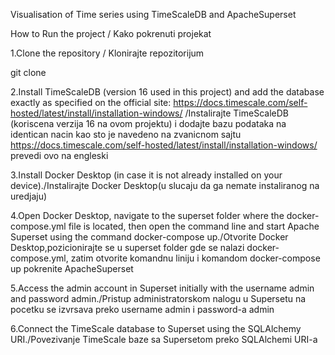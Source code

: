 Visualisation of Time series using TimeScaleDB and ApacheSuperset

How to Run the project / Kako pokrenuti projekat	
	
1.Clone the repository  / Klonirajte repozitorijum 

git clone 

2.Install TimeScaleDB (version 16 used in this project) and add the database exactly as specified on the official site: https://docs.timescale.com/self-hosted/latest/install/installation-windows/
/Instalirajte TimeScaleDB (koriscena verzija 16 na ovom projektu) i dodajte bazu podataka na identican nacin kao sto je navedeno na zvanicnom sajtu https://docs.timescale.com/self-hosted/latest/install/installation-windows/ prevedi ovo na engleski

3.Install Docker Desktop (in case it is not already installed on your device)./Instalirajte Docker Desktop(u slucaju da ga nemate instaliranog na uredjaju)

4.Open Docker Desktop, navigate to the superset folder where the docker-compose.yml file is located, then open the command line and start Apache Superset using the command docker-compose up./Otvorite Docker Desktop,pozicionirajte se u superset folder gde se nalazi docker-compose.yml, zatim otvorite komandnu liniju i komandom docker-compose up pokrenite ApacheSuperset

5.Access the admin account in Superset initially with the username admin and password admin./Pristup administratorskom nalogu u Supersetu na pocetku se izvrsava preko username admin i password-a admin	

6.Connect the TimeScale database to Superset using the SQLAlchemy URI./Povezivanje TimeScale baze sa Supersetom preko SQLAlchemi URI-a
